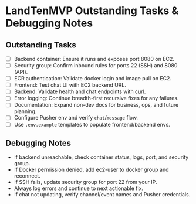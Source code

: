 # LandTenMVP Outstanding Tasks & Debugging Notes

## Outstanding Tasks
- [ ] Backend container: Ensure it runs and exposes port 8080 on EC2.
- [ ] Security group: Confirm inbound rules for ports 22 (SSH) and 8080 (API).
- [ ] ECR authentication: Validate docker login and image pull on EC2.
- [ ] Frontend: Test chat UI with EC2 backend URL.
- [ ] Backend: Validate health and chat endpoints with curl.
- [ ] Error logging: Continue breadth-first recursive fixes for any failures.
- [ ] Documentation: Expand non-dev docs for business, ops, and future planning.
 - [ ] Configure Pusher env and verify `chat`/`message` flow.
 - [ ] Use `.env.example` templates to populate frontend/backend envs.

## Debugging Notes
- If backend unreachable, check container status, logs, port, and security group.
- If Docker permission denied, add ec2-user to docker group and reconnect.
- If SSH fails, update security group for port 22 from your IP.
- Always log errors and continue to next actionable fix.
 - If chat not updating, verify channel/event names and Pusher credentials.
